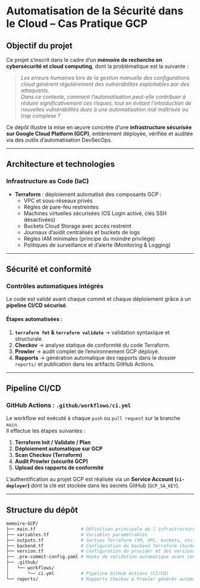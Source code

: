 # Automatisation de la Sécurité dans le Cloud – Cas Pratique GCP

## Objectif du projet

Ce projet s’inscrit dans le cadre d’un **mémoire de recherche en cybersécurité et cloud computing**, dont la problématique est la suivante :

> *Les erreurs humaines lors de la gestion manuelle des configurations cloud génèrent régulièrement des vulnérabilités exploitables par des attaquants.  
> Dans ce contexte, comment l’automatisation peut-elle contribuer à réduire significativement ces risques, tout en évitant l’introduction de nouvelles vulnérabilités dues à une automatisation mal maîtrisée ou trop complexe ?*

Ce dépôt illustre la mise en œuvre concrète d’une **infrastructure sécurisée sur Google Cloud Platform (GCP)**, entièrement déployée, vérifiée et auditée via des outils d’automatisation DevSecOps.

---

## Architecture et technologies

### Infrastructure as Code (IaC)
- **Terraform** : déploiement automatisé des composants GCP :
  - VPC et sous-réseaux privés
  - Règles de pare-feu restreintes
  - Machines virtuelles sécurisées (OS Login activé, clés SSH désactivées)
  - Buckets Cloud Storage avec accès restreint
  - Journaux d’audit centralisés et buckets de logs
  - Règles IAM minimales (principe du moindre privilège)
  - Politiques de surveillance et d’alerte (Monitoring & Logging)

---

## Sécurité et conformité

### Contrôles automatiques intégrés
Le code est validé avant chaque commit et chaque déploiement grâce à un **pipeline CI/CD sécurisé**.

#### Étapes automatisées :
1. **`terraform fmt` & `terraform validate`** → validation syntaxique et structurale.
2. **Checkov** → analyse statique de conformité du code Terraform.
3. **Prowler** → audit complet de l’environnement GCP déployé.
4. **Rapports** → génération automatique des rapports dans le dossier `reports/` et publication dans les artifacts GitHub Actions.

---

## Pipeline CI/CD

### GitHub Actions : `.github/workflows/ci.yml`
Le workflow est exécuté à chaque `push` ou `pull request` sur la branche `main`.  
Il effectue les étapes suivantes :

1. **Terraform Init / Validate / Plan**
2. **Déploiement automatique sur GCP**
3. **Scan Checkov (Terraform)**
4. **Audit Prowler (sécurité GCP)**
5. **Upload des rapports de conformité**

L’authentification au projet GCP est réalisée via un **Service Account (`ci-deployer`)** dont la clé est stockée dans les secrets GitHub (`GCP_SA_KEY`).

---

## Structure du dépôt

```bash
memoire-GCP/
├── main.tf                 # Définition principale de l'infrastructure GCP
├── variables.tf            # Variables paramétrables
├── outputs.tf              # Sorties Terraform (VM, VPC, buckets, etc.)
├── backend.tf              # Configuration du backend Terraform (bucket de state)
├── version.tf              # Configuration du provider et des versions Terraform
├── .pre-commit-config.yaml # Hooks de validation automatique avant commit
├── .github/
│   └── workflows/
│       └── ci.yml          # Pipeline GitHub Actions (CI/CD)
└── reports/                # Rapports Checkov & Prowler générés automatiquement
